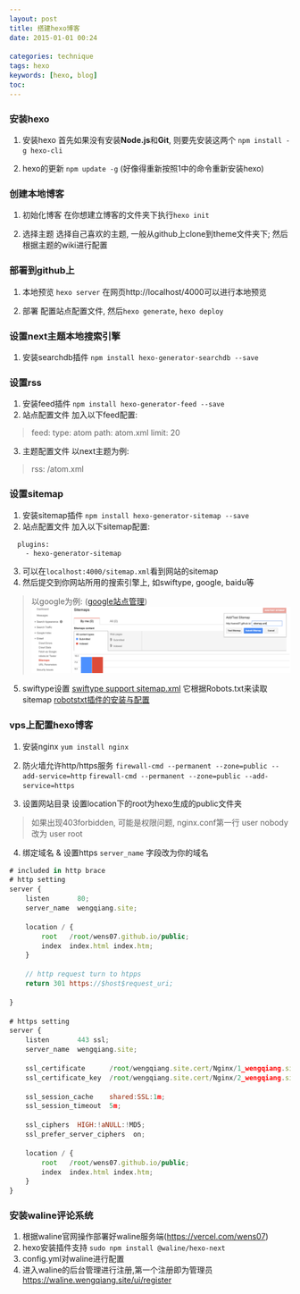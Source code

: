 ```yaml
---
layout: post
title: 搭建hexo博客
date: 2015-01-01 00:24

categories: technique
tags: hexo
keywords: [hexo, blog]
toc:
---
```


### 安装hexo
1. 安装hexo
  首先如果没有安装**Node.js**和**Git**, 则要先安装这两个
  `npm install -g hexo-cli`

2. hexo的更新
  `npm update -g` (好像得重新按照1中的命令重新安装hexo)

### 创建本地博客
1. 初始化博客
  在你想建立博客的文件夹下执行`hexo init`

2. 选择主题
  选择自己喜欢的主题, 一般从github上clone到theme文件夹下; 然后根据主题的wiki进行配置
<!-- more -->

### 部署到github上
1. 本地预览
  `hexo server` 在网页http://localhost/4000可以进行本地预览

2. 部署
  配置站点配置文件, 然后`hexo generate`, `hexo deploy`

### 设置next主题本地搜索引擎
1. 安装searchdb插件
  `npm install hexo-generator-searchdb --save`

### 设置rss
1. 安装feed插件
  `npm install hexo-generator-feed --save`
2. 站点配置文件
  加入以下feed配置:
  > feed:
  >   type: atom
  >   path: atom.xml
  >   limit: 20

3. 主题配置文件
  以next主题为例:

  >rss: /atom.xml

### 设置sitemap
1. 安装sitemap插件
  `npm install hexo-generator-sitemap --save`
2. 站点配置文件
  加入以下sitemap配置:
  ```
    plugins:
      - hexo-generator-sitemap
  ```
3. 可以在`localhost:4000/sitemap.xml`看到网站的sitemap
4. 然后提交到你网站所用的搜索引擎上, 如swiftype, google, baidu等
  >以google为例:
  ([google站点管理](https://www.google.com/webmasters/tools/home?hl=en))
  ![sitemap_google](/source/images/2015/add_google_sitemap.png)

5. swiftype设置
[swiftype support sitemap.xml](http://blog.swiftype.com/sitemap-xml-support-for-swiftype/)
  它根据Robots.txt来读取sitemap
[robotstxt插件的安装与配置](https://www.npmjs.com/package/hexo-generator-robotstxt)


### vps上配置hexo博客
1. 安装nginx
`yum install nginx`

2. 防火墙允许http/https服务
`firewall-cmd --permanent --zone=public --add-service=http`
`firewall-cmd --permanent --zone=public --add-service=https`

3. 设置网站目录
设置location下的root为hexo生成的public文件夹
> 如果出现403forbidden, 可能是权限问题, nginx.conf第一行
> user nobody 改为 user root

4. 绑定域名 & 设置https
`server_name` 字段改为你的域名

```js
# included in http brace
# http setting
server {
    listen       80;
    server_name  wengqiang.site;

    location / {
        root   /root/wens07.github.io/public;
        index  index.html index.htm;
    }

    // http request turn to htpps
    return 301 https://$host$request_uri;

}

# https setting
server {
    listen       443 ssl;
    server_name  wengqiang.site;

    ssl_certificate      /root/wengqiang.site.cert/Nginx/1_wengqiang.site_bundle.crt;
    ssl_certificate_key  /root/wengqiang.site.cert/Nginx/2_wengqiang.site.key;

    ssl_session_cache    shared:SSL:1m;
    ssl_session_timeout  5m;

    ssl_ciphers  HIGH:!aNULL:!MD5;
    ssl_prefer_server_ciphers  on;

    location / {
        root   /root/wens07.github.io/public;
        index  index.html index.htm;
    }
}
```

### 安装waline评论系统
1. 根据waline官网操作部署好waline服务端(https://vercel.com/wens07)
2. hexo安装插件支持
`sudo npm install @waline/hexo-next`<br>
3. config.yml对waline进行配置
4. 进入waline的后台管理进行注册,第一个注册即为管理员 https://waline.wengqiang.site/ui/register